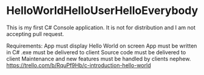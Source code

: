 # HelloWorldHelloUserHelloEverybody

This is my first C# Console application. It is not for distribution and I am not accepting pull request.

Requirements:
App must display Hello World on screen
App must be written in C#
.exe must be delivered to client
Source code must be delivered to client
Maintenance and new features must be handled by clients nephew.
https://trello.com/b/RquPf9Hb/c-introduction-hello-world
